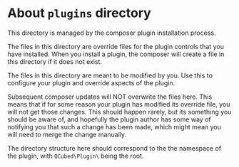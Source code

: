 # About `plugins` directory

This directory is managed by the composer plugin installation process.

The files in this directory are override files for the plugin controls that you have
installed. When you install a plugin, the composer will create a file in
this directory if it does not exist. 

The files in this directory are meant to be modified by you. Use this to configure your
plugin and override aspects of the plugin. 

Subsequent composer updates will NOT overwrite the files here. This means that if for 
some reason your plugin has modified its override file, you will not get those changes.
This should happen rarely, but its something you should be aware of, and hopefully the
plugin author has some way of notifying you that such a change has been made, which
might mean you will need to merge the change manually.

The directory structure here should correspond to the the namespace of the plugin,
with `QCubed\Plugin\` being the root.